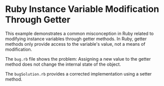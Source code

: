 # Ruby Instance Variable Modification Through Getter

This example demonstrates a common misconception in Ruby related to modifying instance variables through getter methods.  In Ruby, getter methods only provide access to the variable's value, not a means of modification.

The `bug.rb` file shows the problem:  Assigning a new value to the getter method does not change the internal state of the object. 

The `bugSolution.rb` provides a corrected implementation using a setter method.